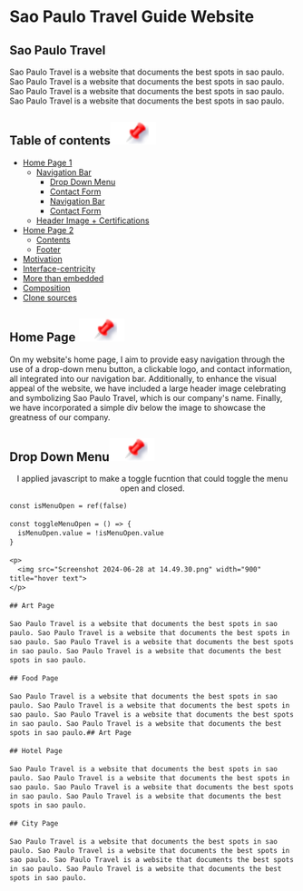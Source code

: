 # Sao Paulo Travel Guide Website

## Sao Paulo Travel

Sao Paulo Travel is a website that documents the best spots in sao paulo. Sao Paulo Travel is a website that documents the best spots in sao paulo. Sao Paulo Travel is a website that documents the best spots in sao paulo. Sao Paulo Travel is a website that documents the best spots in sao paulo.

## Table of contents[![](https://raw.githubusercontent.com/aregtech/areg-sdk/master/docs/img/pin.svg)](#table-of-contents)

- [Home Page 1](#home-page)
  - [Navigation Bar](#navigation-bar)
    - [ Drop Down Menu](#drop-down-menu)
    - [Contact Form](#contact-form)
    - [Navigation Bar](#navigation-bar)
    - [Contact Form](#contact-form)
  - [Header Image + Certifications](#header-img-certif)
- [Home Page 2](#home-page)
  - [Contents](#contents)
  - [Footer](#footer)
- [Motivation](#motivation)
- [Interface-centricity](#interface-centricity)
- [More than embedded](#more-than-embedded)
- [Composition](#composition)
- [Clone sources](#clone-sources)

## Home Page [![](https://raw.githubusercontent.com/aregtech/areg-sdk/master/docs/img/pin.svg)](#home-page)

On my website's home page, I aim to provide easy navigation through the use of a drop-down menu button, a clickable logo, and contact information, all integrated into our navigation bar. Additionally, to enhance the visual appeal of the website, we have included a large header image celebrating and symbolizing Sao Paulo Travel, which is our company's name. Finally, we have incorporated a simple div below the image to showcase the greatness of our company.

## Drop Down Menu[![](https://raw.githubusercontent.com/aregtech/areg-sdk/master/docs/img/pin.svg)](#drop-down-menu)

<p style="text-align: center;">I applied javascript to make a toggle fucntion that could toggle the menu open and closed.</p>

```
const isMenuOpen = ref(false)

const toggleMenuOpen = () => {
  isMenuOpen.value = !isMenuOpen.value
}

<p>
  <img src="Screenshot 2024-06-28 at 14.49.30.png" width="900" title="hover text">
</p>

## Art Page

Sao Paulo Travel is a website that documents the best spots in sao paulo. Sao Paulo Travel is a website that documents the best spots in sao paulo. Sao Paulo Travel is a website that documents the best spots in sao paulo. Sao Paulo Travel is a website that documents the best spots in sao paulo.

## Food Page

Sao Paulo Travel is a website that documents the best spots in sao paulo. Sao Paulo Travel is a website that documents the best spots in sao paulo. Sao Paulo Travel is a website that documents the best spots in sao paulo. Sao Paulo Travel is a website that documents the best spots in sao paulo.## Art Page

## Hotel Page

Sao Paulo Travel is a website that documents the best spots in sao paulo. Sao Paulo Travel is a website that documents the best spots in sao paulo. Sao Paulo Travel is a website that documents the best spots in sao paulo. Sao Paulo Travel is a website that documents the best spots in sao paulo.

## City Page

Sao Paulo Travel is a website that documents the best spots in sao paulo. Sao Paulo Travel is a website that documents the best spots in sao paulo. Sao Paulo Travel is a website that documents the best spots in sao paulo. Sao Paulo Travel is a website that documents the best spots in sao paulo.
```
